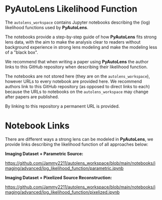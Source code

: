 PyAutoLens Likelihood Function
==============================

The ``autolens_workspace`` contains Jupyter notebooks describing the (log) likelihood functions used by **PyAutoLens**.

The notebooks provide a step-by-step guide of how **PyAutoLens** fits strong lens data, with the aim to make
the analysis clear to readers without background experience in strong lens modeling and make the modeling less 
of a "black box".

We recommend that when writing a paper using **PyAutoLens** the author links to this GitHub repository when describing 
their likelihood function. 

The notebooks are not stored here (they are on the ``autolens_workspace``), however URLs to every notebook are provided 
here. We recommend authors link to this GitHub repository (as opposed to direct links to each) because the 
URLs to notebooks on the ``autolens_workspace`` may change after papers are published. 

By linking to this repository a permanent URL is provided.

Notebook Links
==============

There are different ways a strong lens can be modeled in **PyAutoLens**, we provide links describing the likelihood
function of all approaches below:

**Imaging Dataset + Parametric Source:**

https://github.com/Jammy2211/autolens_workspace/blob/main/notebooks/imaging/advanced/log_likelihood_function/parametric.ipynb

**Imaging Dataset + Pixelized Source Reconstruction:**

https://github.com/Jammy2211/autolens_workspace/blob/main/notebooks/imaging/advanced/log_likelihood_function/pixelized.ipynb
